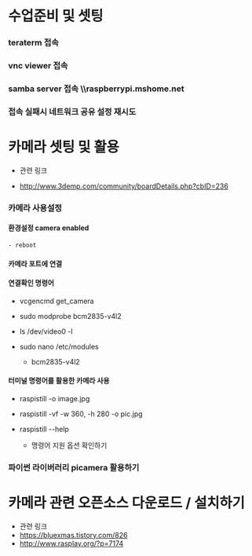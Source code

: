 # 수업준비 및 셋팅
### teraterm 접속

### vnc viewer 접속

### samba server 접속 \\\\raspberrypi.mshome.net

### 접속 실패시 네트워크 공유 설정 재시도

# 카메라 셋팅 및 활용

- 관련 링크

- http://www.3demp.com/community/boardDetails.php?cbID=236


### 카메라 사용설정
#### 환경설정 camera enabled
    - reboot
    
#### 카메라 포트에 연결


#### 연결확인 명령어
- vcgencmd get_camera

- sudo modprobe bcm2835-v4l2

- ls /dev/video0 -l

- sudo nano /etc/modules
    + bcm2835-v4l2

#### 터미널 명령어를 활용한 카메라 사용
- raspistill -o image.jpg
- raspistill -vf -w 360, -h 280 -o pic.jpg

- raspistill --help
  + 명령어 지원 옵션 확인하기

### 파이썬 라이버러리 picamera 활용하기



# 카메라 관련 오픈소스 다운로드 / 설치하기
- 관련 링크
- https://bluexmas.tistory.com/826
- http://www.rasplay.org/?p=7174

